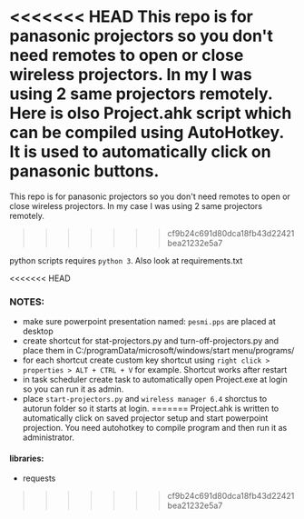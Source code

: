<<<<<<< HEAD
This repo is for panasonic projectors so you don't need remotes to open or close wireless projectors. In my I was using 2 same projectors remotely. Here is olso Project.ahk script which can be compiled using AutoHotkey. It is used to automatically click on panasonic buttons.
=======
This repo is for panasonic projectors so you don't need remotes to open or close wireless projectors. In my case I was using 2 same projectors remotely.
>>>>>>> cf9b24c691d80dca18fb43d22421bea21232e5a7

python scripts requires ```python 3```. Also look at requirements.txt

<<<<<<< HEAD

### NOTES:
* make sure powerpoint presentation named:  `pesmi.pps` are placed at desktop
* create shortcut for stat-projectors.py and turn-off-projectors.py and place them in C:/programData/microsoft/windows/start menu/programs/
* for each shortcut create custom key shortcut using `right click > properties > ALT + CTRL + V` for example. Shortcut works after restart
* in task scheduler create task to automatically open Project.exe at login so you can run it as admin.
* place `start-projectors.py` and `wireless manager 6.4` shorctus to autorun folder so it starts at login.
=======
Project.ahk is written to automatically click on saved projector setup and start powerpoint projection. You need autohotkey to compile program and then run it as administrator. 

#### libraries:
* requests
>>>>>>> cf9b24c691d80dca18fb43d22421bea21232e5a7

